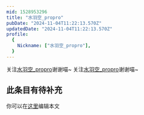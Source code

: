```yaml
---
mid: 1528953296
title: "水羽空_propro"
pubDate: "2024-11-04T11:22:13.570Z"
updatedDate: "2024-11-04T11:22:13.570Z"
profile:
  {
    Nickname: ["水羽空_propro"],
  }
---
```


关注[水羽空_propro](https://space.bilibili.com/1528953296)谢谢喵~ 关注[水羽空_propro](https://space.bilibili.com/1528953296)谢谢喵~

## 此条目有待补充
你可以在[这里](https://github.com/Yuhanawa/VTuber.ICU-Content/edit/master/v/水羽空_propro/index.md)编辑本文
